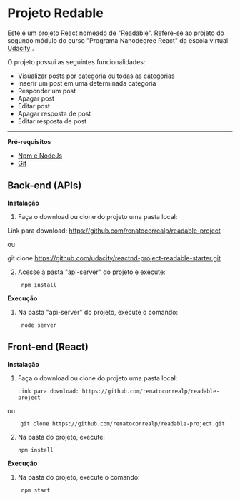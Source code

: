 # **Projeto Redable**

Este é um projeto React nomeado de "Readable".
Refere-se ao projeto do segundo módulo do curso "Programa Nanodegree React" da escola virtual [Udacity](www.udacity.com) .

O projeto possui as seguintes funcionalidades:

 - Visualizar posts por categoria ou todas as categorias
 - Inserir um post em uma determinada categoria
 - Responder um post
 - Apagar post
 - Editar post
 - Apagar resposta de post
 - Editar resposta de post



----------



**Pré-requisitos**

- [Npm e NodeJs](https://nodejs.org/en/)
- [Git](https://git-scm.com/book/en/v2/Getting-Started-Installing-Git)


**Back-end (APIs)**
---------------------

**Instalação**

1. Faça o download ou clone do projeto uma pasta local:

  Link para download: https://github.com/renatocorrealp/readable-project

  ou

  git clone https://github.com/udacity/reactnd-project-readable-starter.git


2. Acesse a pasta "api-server" do projeto e execute:

		npm install


**Execução**

1. Na pasta "api-server" do projeto, execute o comando:

		node server

**Front-end (React)**
---------------------


**Instalação**

 1. Faça o download ou clone do projeto uma pasta local:

		Link para download: https://github.com/renatocorrealp/readable-project

  ou

		git clone https://github.com/renatocorrealp/readable-project.git
 2. Na pasta do projeto, execute:

		npm install

**Execução**

1. Na pasta do projeto, execute o comando:

		npm start
